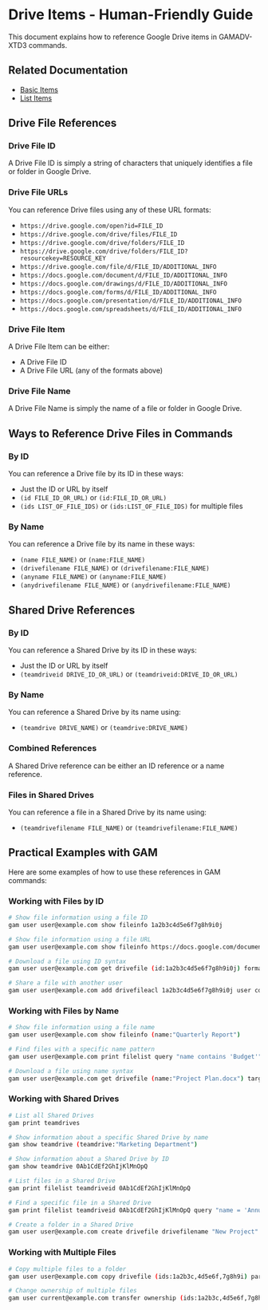 # Drive Items - Human-Friendly Guide

This document explains how to reference Google Drive items in GAMADV-XTD3 commands.

## Related Documentation
- [Basic Items](Basic-Items)
- [List Items](List-Items)

## Drive File References

### Drive File ID
A Drive File ID is simply a string of characters that uniquely identifies a file or folder in Google Drive.

### Drive File URLs
You can reference Drive files using any of these URL formats:
- `https://drive.google.com/open?id=FILE_ID`
- `https://drive.google.com/drive/files/FILE_ID`
- `https://drive.google.com/drive/folders/FILE_ID`
- `https://drive.google.com/drive/folders/FILE_ID?resourcekey=RESOURCE_KEY`
- `https://drive.google.com/file/d/FILE_ID/ADDITIONAL_INFO`
- `https://docs.google.com/document/d/FILE_ID/ADDITIONAL_INFO`
- `https://docs.google.com/drawings/d/FILE_ID/ADDITIONAL_INFO`
- `https://docs.google.com/forms/d/FILE_ID/ADDITIONAL_INFO`
- `https://docs.google.com/presentation/d/FILE_ID/ADDITIONAL_INFO`
- `https://docs.google.com/spreadsheets/d/FILE_ID/ADDITIONAL_INFO`

### Drive File Item
A Drive File Item can be either:
- A Drive File ID
- A Drive File URL (any of the formats above)

### Drive File Name
A Drive File Name is simply the name of a file or folder in Google Drive.

## Ways to Reference Drive Files in Commands

### By ID
You can reference a Drive file by its ID in these ways:
- Just the ID or URL by itself
- `(id FILE_ID_OR_URL)` or `(id:FILE_ID_OR_URL)`
- `(ids LIST_OF_FILE_IDS)` or `(ids:LIST_OF_FILE_IDS)` for multiple files

### By Name
You can reference a Drive file by its name in these ways:
- `(name FILE_NAME)` or `(name:FILE_NAME)`
- `(drivefilename FILE_NAME)` or `(drivefilename:FILE_NAME)`
- `(anyname FILE_NAME)` or `(anyname:FILE_NAME)`
- `(anydrivefilename FILE_NAME)` or `(anydrivefilename:FILE_NAME)`

## Shared Drive References

### By ID
You can reference a Shared Drive by its ID in these ways:
- Just the ID or URL by itself
- `(teamdriveid DRIVE_ID_OR_URL)` or `(teamdriveid:DRIVE_ID_OR_URL)`

### By Name
You can reference a Shared Drive by its name using:
- `(teamdrive DRIVE_NAME)` or `(teamdrive:DRIVE_NAME)`

### Combined References
A Shared Drive reference can be either an ID reference or a name reference.

### Files in Shared Drives
You can reference a file in a Shared Drive by its name using:
- `(teamdrivefilename FILE_NAME)` or `(teamdrivefilename:FILE_NAME)`

## Practical Examples with GAM

Here are some examples of how to use these references in GAM commands:

### Working with Files by ID

```bash
# Show file information using a file ID
gam user user@example.com show fileinfo 1a2b3c4d5e6f7g8h9i0j

# Show file information using a file URL
gam user user@example.com show fileinfo https://docs.google.com/document/d/1a2b3c4d5e6f7g8h9i0j/edit

# Download a file using ID syntax
gam user user@example.com get drivefile (id:1a2b3c4d5e6f7g8h9i0j) format docx targetfolder ~/Downloads

# Share a file with another user
gam user user@example.com add drivefileacl 1a2b3c4d5e6f7g8h9i0j user colleague@example.com role writer
```

### Working with Files by Name

```bash
# Show file information using a file name
gam user user@example.com show fileinfo (name:"Quarterly Report")

# Find files with a specific name pattern
gam user user@example.com print filelist query "name contains 'Budget'" fields id,name,owners

# Download a file using name syntax
gam user user@example.com get drivefile (name:"Project Plan.docx") targetfolder ~/Downloads
```

### Working with Shared Drives

```bash
# List all Shared Drives
gam print teamdrives

# Show information about a specific Shared Drive by name
gam show teamdrive (teamdrive:"Marketing Department")

# Show information about a Shared Drive by ID
gam show teamdrive 0Ab1CdEf2GhIjKlMnOpQ

# List files in a Shared Drive
gam print filelist teamdriveid 0Ab1CdEf2GhIjKlMnOpQ

# Find a specific file in a Shared Drive
gam print filelist teamdriveid 0Ab1CdEf2GhIjKlMnOpQ query "name = 'Annual Report.pdf'"

# Create a folder in a Shared Drive
gam user user@example.com create drivefile drivefilename "New Project" mimetype gfolder teamdriveid 0Ab1CdEf2GhIjKlMnOpQ
```

### Working with Multiple Files

```bash
# Copy multiple files to a folder
gam user user@example.com copy drivefile (ids:1a2b3c,4d5e6f,7g8h9i) parentid 0Ab1CdEf2GhIjKlMnOpQ

# Change ownership of multiple files
gam user current@example.com transfer ownership (ids:1a2b3c,4d5e6f,7g8h9i) user new@example.com
```